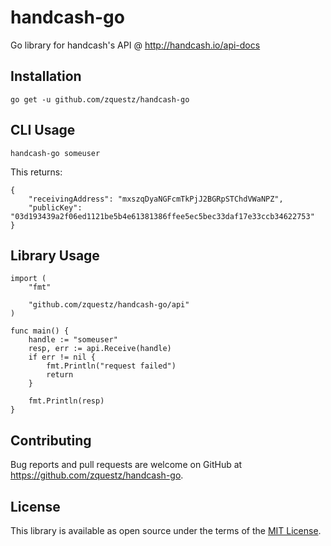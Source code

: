 # handcash-go

Go library for handcash's API @ http://handcash.io/api-docs

## Installation

```
go get -u github.com/zquestz/handcash-go
```

## CLI Usage

```
handcash-go someuser
```

This returns:

```
{
    "receivingAddress": "mxszqDyaNGFcmTkPjJ2BGRpSTChdVWaNPZ",
    "publicKey": "03d193439a2f06ed1121be5b4e61381386ffee5ec5bec33daf17e33ccb34622753"
}
```

## Library Usage

```
import (
    "fmt"

    "github.com/zquestz/handcash-go/api"
)

func main() {
    handle := "someuser"
    resp, err := api.Receive(handle)
    if err != nil {
        fmt.Println("request failed")
        return
    }

    fmt.Println(resp)
}
```

## Contributing

Bug reports and pull requests are welcome on GitHub at https://github.com/zquestz/handcash-go.

## License

This library is available as open source under the terms of the [MIT License](https://opensource.org/licenses/MIT).

